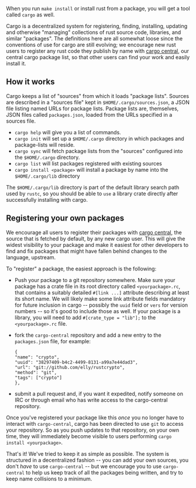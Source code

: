 When you run `make install` or install rust from a package, you will get a tool called `cargo` as well.

Cargo is a decentralized system for registering, finding, installing, updating and otherwise "managing" collections of rust source code, libraries, and similar "packages". The definitions here are all somewhat loose since the conventions of use for cargo are still evolving; we encourage new rust users to register any rust code they publish by name with [cargo central](http://github.com/mozilla/cargo-central), our central cargo package list, so that other users can find your work and easily install it.

## How it works

Cargo keeps a list of "sources" from which it loads "package lists". Sources are described in a "sources file" kept in `$HOME/.cargo/sources.json`, a JSON file listing named URLs for package lists. Package lists are, themselves, JSON files called `packages.json`, loaded from the URLs specified in a sources file.

* `cargo help` will give you a list of commands.
* `cargo init` will set up a `$HOME/.cargo` directory in which packages and package-lists will reside.
* `cargo sync` will fetch package lists from the "sources" configured into the `$HOME/.cargo` directory.
* `cargo list` will list packages registered with existing sources
* `cargo install <package>` will install a package by name into the `$HOME/.cargo/lib` directory

The `$HOME/.cargo/lib` directory is part of the default library search path used by `rustc`, so you should be able to `use` a library crate directly after successfully installing with cargo.

## Registering your own packages

We encourage all users to register their packages with [cargo central](http://github.com/mozilla/cargo-central), the source that is fetched by default, by any new cargo user. This will give the widest visibility to your package and make it easiest for other developers to find and fix packages that might have fallen behind changes to the language, upstream.

To "register" a package, the easiest approach is the following:

  * Push your package to a git repository somewhere. Make sure your package has a crate file in its root directory called `<yourpackage>.rc`, that contains a suitably detailed `#[link ...]` attribute describing at least its short name. We will likely make some link attribute fields mandatory for future inclusion in cargo -- possibly the `uuid` field or `vers` for version numbers -- so it's good to include those as well. If your package is a library, you will need to add `#[crate_type = "lib"];` to the `<yourpackage>.rc` file.
  * fork the `cargo-central` repository and add a new entry to the `packages.json` file, for example:

        {
        "name": "crypto",
        "uuid": "38297409-b4c2-4499-8131-a99a7e44dad3",
        "url": "git://github.com/elly/rustcrypto",
        "method": "git",
        "tags": ["crypto"]
        },

  * submit a pull request and, if you want it expedited, notify someone on IRC or through email who has write access to the cargo-central repository. 

Once you've registered your package like this *once* you no longer have to interact with `cargo-central`, cargo has been directed to use `git` to access your repository. So as you push updates to that repository, on your own time, they will immediately become visible to users performing `cargo install <yourpackage>`.

That's it! We've tried to keep it as simple as possible. The system is structured in a decentralized fashion -- you can add your own sources, you don't *have* to use `cargo-central` -- but we encourage you to use `cargo-central` to help us keep track of all the packages being written, and try to keep name collisions to a minimum.